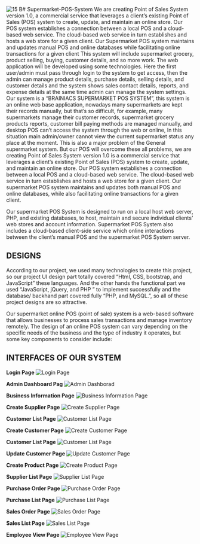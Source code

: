 ![15 B](https://github.com/brianiacs-Cluster-3-2/Supermarket-POS-System/assets/90097439/dfe41d13-2ac2-4858-ba36-94ee37723cb1)# Supermarket-POS-System
We are creating Point of Sales System version 1.0, a commercial service that leverages a 
client’s existing Point of Sales (POS) system to create, update, and maintain an online store. 
Our POS system establishes a connection between a local POS and a cloud-based web service. 
The cloud-based web service in turn establishes and hosts a web store for a given client. Our 
Supermarket POS system maintains and updates manual POS and online databases while 
facilitating online transactions for a given client
This system will include supermarket grocery, product selling, buying, customer details, and 
so more work. The web application will be developed using some technologies. Here the first 
user/admin must pass through login to the system to get access, then the admin can manage 
product details, purchase details, selling details, and customer details and the system shows 
sales contact details, reports, and expense details at the same time admin can manage the 
system settings.
Our system is a “BRAINIACS SUPERMARKET POS SYSTEM”, this system is an online 
web base application, nowadays many supermarkets are kept their records manually, but 
that’s so difficult, for example, many supermarkets manage their customer records, 
supermarket grocery products reports, customer bill paying methods are managed manually, 
and desktop POS can’t access the system through the web or online, In this situation main 
admin/owner cannot view the current supermarket status any place at the moment. This is also 
a major problem of the General supermarket system. But our POS will overcome these all 
problems, we are creating Point of Sales System version 1.0 is a commercial service that 
leverages a client’s existing Point of Sales (POS) system to create, update, and maintain an 
online store. Our POS system establishes a connection between a local POS and a cloud-based 
web service. The cloud-based web service in turn establishes and hosts a web store for a given 
client. Our supermarket POS system maintains and updates both manual POS and online 
databases, while also facilitating online transactions for a given client.

Our supermarket POS System is designed to run on a local host web server, PHP, and existing 
databases, to host, maintain and secure individual clients’ web stores and account information. 
Supermarket POS System also includes a cloud-based client-side service which online 
interactions between the client’s manual POS and the supermarket POS System server.

## DESIGNS
According to our project, we used many technologies to create this project, so our project UI design
part totally covered “Html, CSS, bootstrap, and JavaScript” these languages. And the other hands the 
functional part we used “JavaScript, jQuery, and PHP ” to implement successfully and the database/ 
backhand part covered fully “PHP, and MySQL.”, so all of these project designs are so attractive.

Our supermarket online POS (point of sale) system is a web-based software that allows 
businesses to process sales transactions and manage inventory remotely. The design of an 
online POS system can vary depending on the specific needs of the business and the type of 
industry it operates, but some key components to consider include:


## INTERFACES OF OUR SYSTEM 

**Login Page**
![Login Page](https://github.com/brianiacs-Cluster-3-2/Supermarket-POS-System/assets/90097439/39e5b036-9236-4b8e-97d2-30861c4eacbf)


**Admin Dashboard Pag**
![Admin Dashborad](https://github.com/brianiacs-Cluster-3-2/Supermarket-POS-System/assets/90097439/5dd87e65-c345-4f90-8e52-c367062d0023)


**Business Information Page**
![Business Information Page](https://github.com/brianiacs-Cluster-3-2/Supermarket-POS-System/assets/90097439/24127465-927f-4344-bf55-7eba62f0a676)


**Create Supplier Page**
![Create Supplier Page](https://github.com/brianiacs-Cluster-3-2/Supermarket-POS-System/assets/90097439/f622ae04-735a-4941-9d3a-84977a183932)


**Customer List Page**
![Customer List Page](https://github.com/brianiacs-Cluster-3-2/Supermarket-POS-System/assets/90097439/9bb6791d-b291-4539-a84a-04a956d22ef6)


**Create Customer Page**
![Create Customer Page](https://github.com/brianiacs-Cluster-3-2/Supermarket-POS-System/assets/90097439/9ded4662-b229-4575-88b1-d7c3b5c01545)


**Customer List Page**
![Customer List Page](https://github.com/brianiacs-Cluster-3-2/Supermarket-POS-System/assets/90097439/da5b2e14-e823-4655-b72c-5100298608b1)


**Update Customer Page**
![Update Customer Page](https://github.com/brianiacs-Cluster-3-2/Supermarket-POS-System/assets/90097439/87292c4a-7feb-4d6e-9884-11bcd56c10f0)


**Create Product Page**
![Create Product Page](https://github.com/brianiacs-Cluster-3-2/Supermarket-POS-System/assets/90097439/7a35e0eb-326b-4ac0-9d20-77245fbcdc6e)


**Supplier List Page**
![Supplier List Page](https://github.com/brianiacs-Cluster-3-2/Supermarket-POS-System/assets/90097439/0074e238-b2ac-4210-bbef-ecf8d3ae86e0)


**Purchase Order Page**
![Purchase Order Page](https://github.com/brianiacs-Cluster-3-2/Supermarket-POS-System/assets/90097439/07c5320d-6afa-479e-80f5-df30264bf907)


**Purchase List Page**
![Purchase List Page](https://github.com/brianiacs-Cluster-3-2/Supermarket-POS-System/assets/90097439/67513ab4-5df1-4657-a4d7-db8d01d3d89a)


**Sales Order Page**
![Sales Order Page](https://github.com/brianiacs-Cluster-3-2/Supermarket-POS-System/assets/90097439/e6cfbbcf-f45a-41ea-917f-c6f3923e70b0)


**Sales List Page**
![Sales List Page](https://github.com/brianiacs-Cluster-3-2/Supermarket-POS-System/assets/90097439/b55ee9cf-c2d4-4f9a-b638-c816018a1a73)


**Employee View Page**
![Employee View Page](https://github.com/brianiacs-Cluster-3-2/Supermarket-POS-System/assets/90097439/aa828a0b-1384-4bf1-b541-c02cac0f9f1e)


